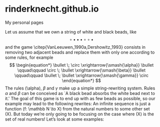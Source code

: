 # rinderknecht.github.io
My personal pages

Let us assume that we own a string of white and black beads, like
$$\circ \bullet \bullet \bullet \circ \circ \bullet$$
and the game \citep{VanLeeuwen_1990a,Dershowitz_1993} consists in removing two adjacent beads and replace them with only one according to some rules, for example
$$
\begin{equation*}
\bullet \; \circ \xrightarrow{\smash{\alpha}} \bullet \qquad\qquad
\circ \; \bullet \xrightarrow{\smash{\beta}} \bullet \qquad\qquad
\bullet \; \bullet \xrightarrow{\smash{\gamma}} \circ
\end{equation*}
$$
The rules \(\alpha\), $\beta$ and $\gamma$ make up a simple string-rewriting system. Rules $\alpha$ and $\beta$ can be conceived as `A black bead absorbs the white bead next to it.' The goal of this game is to end up with as few beads as possible, so our example may lead to the following rewrites: An infinite sequence is just a function \(f: \mathbb N \to X\) from the natural numbers to some other set \(X\). But today we’re only going to be focusing on the case where \(X\) is the set of real numbers! Let’s look at some examples:
